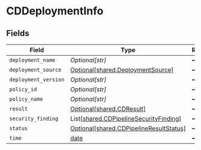 # CDDeploymentInfo


## Fields

| Field                                                                                      | Type                                                                                       | Required                                                                                   | Description                                                                                |
| ------------------------------------------------------------------------------------------ | ------------------------------------------------------------------------------------------ | ------------------------------------------------------------------------------------------ | ------------------------------------------------------------------------------------------ |
| `deployment_name`                                                                          | *Optional[str]*                                                                            | :heavy_minus_sign:                                                                         | N/A                                                                                        |
| `deployment_source`                                                                        | [Optional[shared.DeploymentSource]](../../models/shared/deploymentsource.md)               | :heavy_minus_sign:                                                                         | N/A                                                                                        |
| `deployment_version`                                                                       | *Optional[str]*                                                                            | :heavy_minus_sign:                                                                         | N/A                                                                                        |
| `policy_id`                                                                                | *Optional[str]*                                                                            | :heavy_minus_sign:                                                                         | N/A                                                                                        |
| `policy_name`                                                                              | *Optional[str]*                                                                            | :heavy_minus_sign:                                                                         | N/A                                                                                        |
| `result`                                                                                   | [Optional[shared.CDResult]](../../models/shared/cdresult.md)                               | :heavy_minus_sign:                                                                         | N/A                                                                                        |
| `security_finding`                                                                         | List[[shared.CDPipelineSecurityFinding](../../models/shared/cdpipelinesecurityfinding.md)] | :heavy_minus_sign:                                                                         | N/A                                                                                        |
| `status`                                                                                   | [Optional[shared.CDPipelineResultStatus]](../../models/shared/cdpipelineresultstatus.md)   | :heavy_minus_sign:                                                                         | N/A                                                                                        |
| `time`                                                                                     | [date](https://docs.python.org/3/library/datetime.html#date-objects)                       | :heavy_minus_sign:                                                                         | N/A                                                                                        |